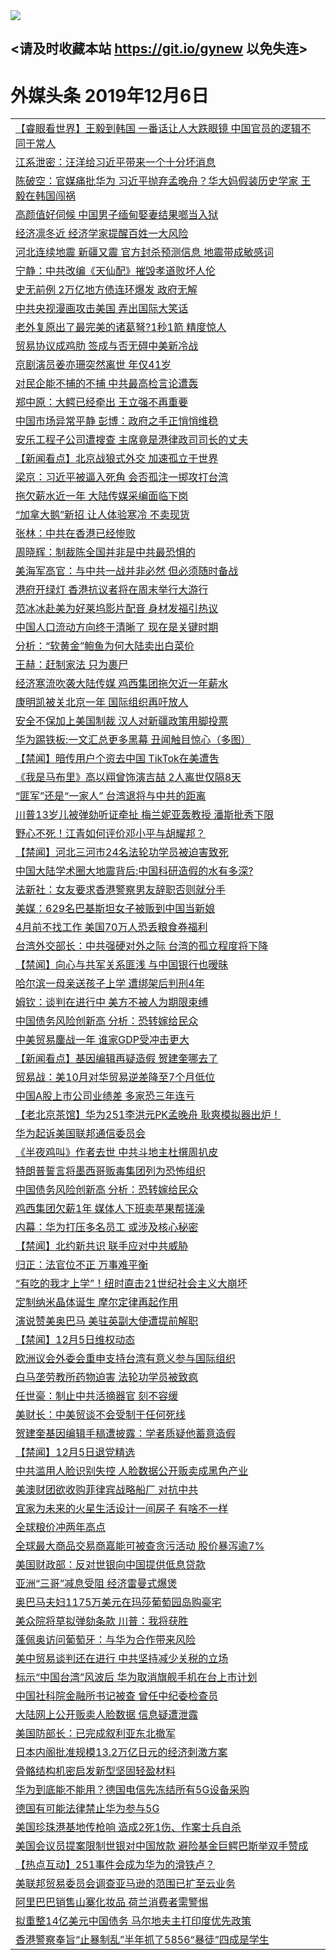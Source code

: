 
<tr>
  <td align=center><img src="https://cdn.jsdelivr.net/gh/gyoupiodf/im1/%E5%BE%AE%E4%BF%A1%E8%AF%B4%E6%98%8E4.jpg" /></td>  
</tr>

## <请及时收藏本站 https://git.io/gynew 以免失连> </a>
# 外媒头条 2019年12月6日</a>

<table>

<tr><td colspan="2" align="left"><a href="https://xball.casa/oo.aspx?name=c1103502&key=eqxowaguscvmxdgc&from=gy">【睿眼看世界】王毅到韩国 一番话让人大跌眼镜 中国官员的逻辑不同于常人</a></td></tr>
<tr><td colspan="2" align="left"><a href="https://xball.casa/oo.aspx?name=c1103598&key=eqxowaguscvmxdgc&from=gy">江系泄密：汪洋给习近平带来一个十分坏消息</a></td></tr>
<tr><td colspan="2" align="left"><a href="https://xball.casa/oo.aspx?name=c1103552&key=eqxowaguscvmxdgc&from=gy">陈破空：官媒痛批华为 习近平抛弃孟晚舟？华大妈假装历史学家 王毅在韩国闯祸</a></td></tr>
<tr><td colspan="2" align="left"><a href="https://xball.casa/oo.aspx?name=c1103584&key=eqxowaguscvmxdgc&from=gy">高颜值好伺候 中国男子缅甸娶妻结果啷当入狱</a></td></tr>
<tr><td colspan="2" align="left"><a href="https://xball.casa/oo.aspx?name=c1103597&key=eqxowaguscvmxdgc&from=gy">经济凛冬近 经济学家提醒百姓一大风险</a></td></tr>
<tr><td colspan="2" align="left"><a href="https://xball.casa/oo.aspx?name=c1103583&key=eqxowaguscvmxdgc&from=gy">河北连续地震 新疆又震 官方封杀预测信息 地震带成敏感词</a></td></tr>
<tr><td colspan="2" align="left"><a href="https://xball.casa/oo.aspx?name=c1103495&key=eqxowaguscvmxdgc&from=gy">宁静：中共改编《天仙配》摧毁孝道败坏人伦</a></td></tr>
<tr><td colspan="2" align="left"><a href="https://xball.casa/oo.aspx?name=c1103590&key=eqxowaguscvmxdgc&from=gy">史无前例 2万亿地方债连环爆发 政府无解</a></td></tr>
<tr><td colspan="2" align="left"><a href="https://xball.casa/oo.aspx?name=c1103534&key=eqxowaguscvmxdgc&from=gy">中共央视漫画攻击美国 弄出国际大笑话</a></td></tr>
<tr><td colspan="2" align="left"><a href="https://xball.casa/oo.aspx?name=c1103582&key=eqxowaguscvmxdgc&from=gy">老外复原出了最完美的诸葛弩?1秒1箭 精度惊人</a></td></tr>
<tr><td colspan="2" align="left"><a href="https://xball.casa/oo.aspx?name=c1103568&key=eqxowaguscvmxdgc&from=gy">贸易协议成鸡肋 签成与否无碍中美新冷战</a></td></tr>
<tr><td colspan="2" align="left"><a href="https://xball.casa/oo.aspx?name=c1103535&key=eqxowaguscvmxdgc&from=gy">京剧演员姜亦珊突然离世 年仅41岁</a></td></tr>
<tr><td colspan="2" align="left"><a href="https://xball.casa/oo.aspx?name=c1103546&key=eqxowaguscvmxdgc&from=gy">对民企能不捕的不捕 中共最高检言论遭轰</a></td></tr>
<tr><td colspan="2" align="left"><a href="https://xball.casa/oo.aspx?name=c1103553&key=eqxowaguscvmxdgc&from=gy">郑中原：大鳄已经牵出 王立强不再重要</a></td></tr>
<tr><td colspan="2" align="left"><a href="https://xball.casa/oo.aspx?name=c1103506&key=eqxowaguscvmxdgc&from=gy">中国市场异常平静 彭博：政府之手正悄悄维稳</a></td></tr>
<tr><td colspan="2" align="left"><a href="https://xball.casa/oo.aspx?name=c1103509&key=eqxowaguscvmxdgc&from=gy">安乐工程子公司遭搜查 主席竟是港律政司司长的丈夫</a></td></tr>
<tr><td colspan="2" align="left"><a href="https://xball.casa/oo.aspx?name=c1103545&key=eqxowaguscvmxdgc&from=gy">【新闻看点】北京战狼式外交 加速孤立于世界</a></td></tr>
<tr><td colspan="2" align="left"><a href="https://xball.casa/oo.aspx?name=c1103537&key=eqxowaguscvmxdgc&from=gy">梁京：习近平被逼入死角 会否孤注一掷攻打台湾</a></td></tr>
<tr><td colspan="2" align="left"><a href="https://xball.casa/oo.aspx?name=c1103580&key=eqxowaguscvmxdgc&from=gy">拖欠薪水近一年 大陆传媒采编面临下岗</a></td></tr>
<tr><td colspan="2" align="left"><a href="https://xball.casa/oo.aspx?name=c1103587&key=eqxowaguscvmxdgc&from=gy">“加拿大鹅”新招 让人体验寒冷 不卖现货</a></td></tr>
<tr><td colspan="2" align="left"><a href="https://xball.casa/oo.aspx?name=c1103494&key=eqxowaguscvmxdgc&from=gy">张林：中共在香港已经惨败</a></td></tr>
<tr><td colspan="2" align="left"><a href="https://xball.casa/oo.aspx?name=c1103567&key=eqxowaguscvmxdgc&from=gy">周晓辉：制裁陈全国并非是中共最恐惧的</a></td></tr>
<tr><td colspan="2" align="left"><a href="https://xball.casa/oo.aspx?name=c1103594&key=eqxowaguscvmxdgc&from=gy">美海军高官：与中共一战并非必然 但必须随时备战</a></td></tr>
<tr><td colspan="2" align="left"><a href="https://xball.casa/oo.aspx?name=c1103562&key=eqxowaguscvmxdgc&from=gy">港府开绿灯 香港抗议者将在周末举行大游行</a></td></tr>
<tr><td colspan="2" align="left"><a href="https://xball.casa/oo.aspx?name=c1103596&key=eqxowaguscvmxdgc&from=gy">范冰冰赴美为好莱坞影片配音 身材发福引热议</a></td></tr>
<tr><td colspan="2" align="left"><a href="https://xball.casa/oo.aspx?name=c1103571&key=eqxowaguscvmxdgc&from=gy">中国人口流动方向终于清晰了 现在是关键时期</a></td></tr>
<tr><td colspan="2" align="left"><a href="https://xball.casa/oo.aspx?name=c1103593&key=eqxowaguscvmxdgc&from=gy">分析：“软黄金”鲍鱼为何大陆卖出白菜价</a></td></tr>
<tr><td colspan="2" align="left"><a href="https://xball.casa/oo.aspx?name=c1103536&key=eqxowaguscvmxdgc&from=gy">王赫：赶制家法 只为裹尸</a></td></tr>
<tr><td colspan="2" align="left"><a href="https://xball.casa/oo.aspx?name=c1103599&key=eqxowaguscvmxdgc&from=gy">经济寒流吹袭大陆传媒 鸡西集团拖欠近一年薪水</a></td></tr>
<tr><td colspan="2" align="left"><a href="https://xball.casa/oo.aspx?name=c1103585&key=eqxowaguscvmxdgc&from=gy">康明凯被关北京一年 国际组织再吁放人</a></td></tr>
<tr><td colspan="2" align="left"><a href="https://xball.casa/oo.aspx?name=c1103574&key=eqxowaguscvmxdgc&from=gy">安全不保加上美国制裁 汉人对新疆政策用脚投票</a></td></tr>
<tr><td colspan="2" align="left"><a href="https://xball.casa/oo.aspx?name=c1103548&key=eqxowaguscvmxdgc&from=gy">华为踢铁板:一文汇总更多黑幕 丑闻触目惊心（多图）</a></td></tr>
<tr><td colspan="2" align="left"><a href="https://xball.casa/oo.aspx?name=c1103569&key=eqxowaguscvmxdgc&from=gy">【禁闻】暗传用户个资去中国 TikTok在美遭吿</a></td></tr>
<tr><td colspan="2" align="left"><a href="https://xball.casa/oo.aspx?name=c1103592&key=eqxowaguscvmxdgc&from=gy">《我是马布里》高以翔曾饰演吉喆 2人离世仅隔8天</a></td></tr>
<tr><td colspan="2" align="left"><a href="https://xball.casa/oo.aspx?name=c1103575&key=eqxowaguscvmxdgc&from=gy">“匪军”还是“一家人” 台湾退将与中共的距离</a></td></tr>
<tr><td colspan="2" align="left"><a href="https://xball.casa/oo.aspx?name=c1103556&key=eqxowaguscvmxdgc&from=gy">川普13岁儿被弹劾听证牵扯 梅兰妮亚轰教授 潘斯批秀下限</a></td></tr>
<tr><td colspan="2" align="left"><a href="https://xball.casa/oo.aspx?name=c1103604&key=eqxowaguscvmxdgc&from=gy">野心不死！江青如何评价邓小平与胡耀邦？</a></td></tr>
<tr><td colspan="2" align="left"><a href="https://xball.casa/oo.aspx?name=c1103588&key=eqxowaguscvmxdgc&from=gy">【禁闻】河北三河市24名法轮功学员被迫害致死</a></td></tr>
<tr><td colspan="2" align="left"><a href="https://xball.casa/oo.aspx?name=c1103578&key=eqxowaguscvmxdgc&from=gy">中国大陆学术圈大地震背后:中国科研造假的水有多深?</a></td></tr>
<tr><td colspan="2" align="left"><a href="https://xball.casa/oo.aspx?name=c1103542&key=eqxowaguscvmxdgc&from=gy">法新社：女友要求香港警察男友辞职否则就分手</a></td></tr>
<tr><td colspan="2" align="left"><a href="https://xball.casa/oo.aspx?name=c1103512&key=eqxowaguscvmxdgc&from=gy">美媒：629名巴基斯坦女子被贩到中国当新娘</a></td></tr>
<tr><td colspan="2" align="left"><a href="https://xball.casa/oo.aspx?name=c1103558&key=eqxowaguscvmxdgc&from=gy">4月前不找工作 美国70万人恐丢粮食券福利</a></td></tr>
<tr><td colspan="2" align="left"><a href="https://xball.casa/oo.aspx?name=c1103559&key=eqxowaguscvmxdgc&from=gy">台湾外交部长：中共强硬对外之际 台湾的孤立程度将下降</a></td></tr>
<tr><td colspan="2" align="left"><a href="https://xball.casa/oo.aspx?name=c1103547&key=eqxowaguscvmxdgc&from=gy">【禁闻】向心与共军关系匪浅 与中国银行也暧昧</a></td></tr>
<tr><td colspan="2" align="left"><a href="https://xball.casa/oo.aspx?name=c1103516&key=eqxowaguscvmxdgc&from=gy">哈尔滨一母亲送孩子上学 遭绑架后判刑4年</a></td></tr>
<tr><td colspan="2" align="left"><a href="https://xball.casa/oo.aspx?name=c1103595&key=eqxowaguscvmxdgc&from=gy">姆钦：谈判在进行中 美方不被人为期限束缚</a></td></tr>
<tr><td colspan="2" align="left"><a href="https://xball.casa/oo.aspx?name=c1103514&key=eqxowaguscvmxdgc&from=gy">中国债务风险创新高 分析：恐转嫁给民众</a></td></tr>
<tr><td colspan="2" align="left"><a href="https://xball.casa/oo.aspx?name=c1103498&key=eqxowaguscvmxdgc&from=gy">中美贸易鏖战一年 谁家GDP受冲击更大</a></td></tr>
<tr><td colspan="2" align="left"><a href="https://xball.casa/oo.aspx?name=c1103515&key=eqxowaguscvmxdgc&from=gy">【新闻看点】基因编辑再疑造假 贺建奎哪去了</a></td></tr>
<tr><td colspan="2" align="left"><a href="https://xball.casa/oo.aspx?name=c1103519&key=eqxowaguscvmxdgc&from=gy">贸易战：美10月对华贸易逆差降至7个月低位</a></td></tr>
<tr><td colspan="2" align="left"><a href="https://xball.casa/oo.aspx?name=c1103586&key=eqxowaguscvmxdgc&from=gy">中国A股上市公司业绩差 多家恐三年连亏</a></td></tr>
<tr><td colspan="2" align="left"><a href="https://xball.casa/oo.aspx?name=c1103501&key=eqxowaguscvmxdgc&from=gy">【老北京茶馆】华为251李洪元PK孟晚舟 耿爽模拟器出炉！</a></td></tr>
<tr><td colspan="2" align="left"><a href="https://xball.casa/oo.aspx?name=c1103563&key=eqxowaguscvmxdgc&from=gy">华为起诉美国联邦通信委员会</a></td></tr>
<tr><td colspan="2" align="left"><a href="https://xball.casa/oo.aspx?name=c1103601&key=eqxowaguscvmxdgc&from=gy">《半夜鸡叫》作者去世 中共斗地主杜撰周扒皮</a></td></tr>
<tr><td colspan="2" align="left"><a href="https://xball.casa/oo.aspx?name=c1103561&key=eqxowaguscvmxdgc&from=gy">特朗普誓言将墨西哥贩毒集团列为恐怖组织</a></td></tr>
<tr><td colspan="2" align="left"><a href="https://xball.casa/oo.aspx?name=c1103538&key=eqxowaguscvmxdgc&from=gy">中国债务风险创新高 分析：恐转嫁给民众</a></td></tr>
<tr><td colspan="2" align="left"><a href="https://xball.casa/oo.aspx?name=c1103511&key=eqxowaguscvmxdgc&from=gy">鸡西集团欠薪1年 媒体人下班卖苹果帮搓澡</a></td></tr>
<tr><td colspan="2" align="left"><a href="https://xball.casa/oo.aspx?name=c1103539&key=eqxowaguscvmxdgc&from=gy">内幕：华为打压多名员工 或涉及核心秘密</a></td></tr>
<tr><td colspan="2" align="left"><a href="https://xball.casa/oo.aspx?name=c1103549&key=eqxowaguscvmxdgc&from=gy">【禁闻】北约新共识 联手应对中共威胁</a></td></tr>
<tr><td colspan="2" align="left"><a href="https://xball.casa/oo.aspx?name=c1103551&key=eqxowaguscvmxdgc&from=gy">归正：法官位不正 万事难平衡</a></td></tr>
<tr><td colspan="2" align="left"><a href="https://xball.casa/oo.aspx?name=c1103554&key=eqxowaguscvmxdgc&from=gy">“有吃的我才上学”！纽时直击21世纪社会主义大崩坏</a></td></tr>
<tr><td colspan="2" align="left"><a href="https://xball.casa/oo.aspx?name=c1103577&key=eqxowaguscvmxdgc&from=gy">定制纳米晶体诞生 摩尔定律再起作用</a></td></tr>
<tr><td colspan="2" align="left"><a href="https://xball.casa/oo.aspx?name=c1103557&key=eqxowaguscvmxdgc&from=gy">演说赞美奥巴马 美驻英副大使遭提前解职</a></td></tr>
<tr><td colspan="2" align="left"><a href="https://xball.casa/oo.aspx?name=c1103591&key=eqxowaguscvmxdgc&from=gy">【禁闻】12月5日维权动态</a></td></tr>
<tr><td colspan="2" align="left"><a href="https://xball.casa/oo.aspx?name=c1103560&key=eqxowaguscvmxdgc&from=gy">欧洲议会外委会重申支持台湾有意义参与国际组织</a></td></tr>
<tr><td colspan="2" align="left"><a href="https://xball.casa/oo.aspx?name=c1103565&key=eqxowaguscvmxdgc&from=gy">白马垄劳教所药物迫害 法轮功学员被致疯</a></td></tr>
<tr><td colspan="2" align="left"><a href="https://xball.casa/oo.aspx?name=c1103550&key=eqxowaguscvmxdgc&from=gy">任世豪：制止中共活摘器官 刻不容缓</a></td></tr>
<tr><td colspan="2" align="left"><a href="https://xball.casa/oo.aspx?name=c1103606&key=eqxowaguscvmxdgc&from=gy">美财长：中美贸谈不会受制于任何死线</a></td></tr>
<tr><td colspan="2" align="left"><a href="https://xball.casa/oo.aspx?name=c1103579&key=eqxowaguscvmxdgc&from=gy">贺建奎基因编辑手稿遭披露：学者质疑他蓄意造假</a></td></tr>
<tr><td colspan="2" align="left"><a href="https://xball.casa/oo.aspx?name=c1103589&key=eqxowaguscvmxdgc&from=gy">【禁闻】12月5日退党精选</a></td></tr>
<tr><td colspan="2" align="left"><a href="https://xball.casa/oo.aspx?name=c1103499&key=eqxowaguscvmxdgc&from=gy">中共滥用人脸识别失控 人脸数据公开贩卖成黑色产业</a></td></tr>
<tr><td colspan="2" align="left"><a href="https://xball.casa/oo.aspx?name=c1103566&key=eqxowaguscvmxdgc&from=gy">美澳财团欲收购菲律宾战略船厂 对抗中共</a></td></tr>
<tr><td colspan="2" align="left"><a href="https://xball.casa/oo.aspx?name=c1103581&key=eqxowaguscvmxdgc&from=gy">宜家为未来的火星生活设计一间房子 有啥不一样</a></td></tr>
<tr><td colspan="2" align="left"><a href="https://xball.casa/oo.aspx?name=c1103572&key=eqxowaguscvmxdgc&from=gy">全球粮价冲两年高点</a></td></tr>
<tr><td colspan="2" align="left"><a href="https://xball.casa/oo.aspx?name=c1103520&key=eqxowaguscvmxdgc&from=gy">全球最大商品交易商嘉能可被查贪污活动 股价暴泻逾7%</a></td></tr>
<tr><td colspan="2" align="left"><a href="https://xball.casa/oo.aspx?name=c1103605&key=eqxowaguscvmxdgc&from=gy">美国财政部：反对世银向中国提供低息贷款</a></td></tr>
<tr><td colspan="2" align="left"><a href="https://xball.casa/oo.aspx?name=c1103518&key=eqxowaguscvmxdgc&from=gy">亚洲“三哥”减息受阻 经济雷曼式爆煲</a></td></tr>
<tr><td colspan="2" align="left"><a href="https://xball.casa/oo.aspx?name=c1103555&key=eqxowaguscvmxdgc&from=gy">奥巴马夫妇1175万美元在玛莎葡萄园岛购豪宅</a></td></tr>
<tr><td colspan="2" align="left"><a href="https://xball.casa/oo.aspx?name=c1103503&key=eqxowaguscvmxdgc&from=gy">美众院将草拟弹劾条款 川普：我将获胜</a></td></tr>
<tr><td colspan="2" align="left"><a href="https://xball.casa/oo.aspx?name=c1103513&key=eqxowaguscvmxdgc&from=gy">蓬佩奥访问葡萄牙：与华为合作带来风险</a></td></tr>
<tr><td colspan="2" align="left"><a href="https://xball.casa/oo.aspx?name=c1103504&key=eqxowaguscvmxdgc&from=gy">美中贸易谈判还在进行 中共坚持减少关税的立场</a></td></tr>
<tr><td colspan="2" align="left"><a href="https://xball.casa/oo.aspx?name=c1103508&key=eqxowaguscvmxdgc&from=gy">标示“中国台湾”风波后 华为取消旗舰手机在台上市计划</a></td></tr>
<tr><td colspan="2" align="left"><a href="https://xball.casa/oo.aspx?name=c1103497&key=eqxowaguscvmxdgc&from=gy">中国社科院金融所书记被查 曾任中纪委检查员</a></td></tr>
<tr><td colspan="2" align="left"><a href="https://xball.casa/oo.aspx?name=c1103602&key=eqxowaguscvmxdgc&from=gy">大陆网上公开贩卖人脸数据 信息疑遭泄露</a></td></tr>
<tr><td colspan="2" align="left"><a href="https://xball.casa/oo.aspx?name=c1103540&key=eqxowaguscvmxdgc&from=gy">美国防部长：已完成叙利亚东北撤军</a></td></tr>
<tr><td colspan="2" align="left"><a href="https://xball.casa/oo.aspx?name=c1103544&key=eqxowaguscvmxdgc&from=gy">日本内阁批准规模13.2万亿日元的经济刺激方案</a></td></tr>
<tr><td colspan="2" align="left"><a href="https://xball.casa/oo.aspx?name=c1103576&key=eqxowaguscvmxdgc&from=gy">骨骼结构机密启发新型坚固轻盈材料</a></td></tr>
<tr><td colspan="2" align="left"><a href="https://xball.casa/oo.aspx?name=c1103507&key=eqxowaguscvmxdgc&from=gy">华为到底能不能用？德国电信先冻结所有5G设备采购</a></td></tr>
<tr><td colspan="2" align="left"><a href="https://xball.casa/oo.aspx?name=c1103543&key=eqxowaguscvmxdgc&from=gy">德国有可能法律禁止华为参与5G</a></td></tr>
<tr><td colspan="2" align="left"><a href="https://xball.casa/oo.aspx?name=c1103517&key=eqxowaguscvmxdgc&from=gy">美国珍珠港基地传枪响 造成2死1伤、作案士兵自杀</a></td></tr>
<tr><td colspan="2" align="left"><a href="https://xball.casa/oo.aspx?name=c1103505&key=eqxowaguscvmxdgc&from=gy">美国会议员提案限制世银对中国放款 避险基金巨鳄巴斯举双手赞成</a></td></tr>
<tr><td colspan="2" align="left"><a href="https://xball.casa/oo.aspx?name=c1103564&key=eqxowaguscvmxdgc&from=gy">【热点互动】251事件会成为华为的滑铁卢？</a></td></tr>
<tr><td colspan="2" align="left"><a href="https://xball.casa/oo.aspx?name=c1103521&key=eqxowaguscvmxdgc&from=gy">美联邦贸易委员会调查亚马逊的范围已扩至云业务</a></td></tr>
<tr><td colspan="2" align="left"><a href="https://xball.casa/oo.aspx?name=c1103541&key=eqxowaguscvmxdgc&from=gy">阿里巴巴销售山寨化妆品 荷兰消费者需警惕</a></td></tr>
<tr><td colspan="2" align="left"><a href="https://xball.casa/oo.aspx?name=c1103603&key=eqxowaguscvmxdgc&from=gy">拟重整14亿美元中国债务 马尔地夫主打印度优先政策</a></td></tr>
<tr><td colspan="2" align="left"><a href="https://xball.casa/oo.aspx?name=c1103573&key=eqxowaguscvmxdgc&from=gy">香港警察奉旨“止暴制乱”半年抓了5856“暴徒”四成是学生</a></td></tr>

</table>
